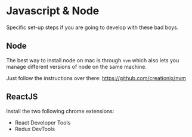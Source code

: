 # Javascript & Node

Specific set-up steps if you are going to develop with these bad boys.

## Node

The best way to install node on mac is through `nvm` which also lets you manage different versions of node on the same machine.

Just follow the instructions over there: https://github.com/creationix/nvm


## ReactJS

Install the two following chrome extensions:

- React Developer Tools
- Redux DevTools

